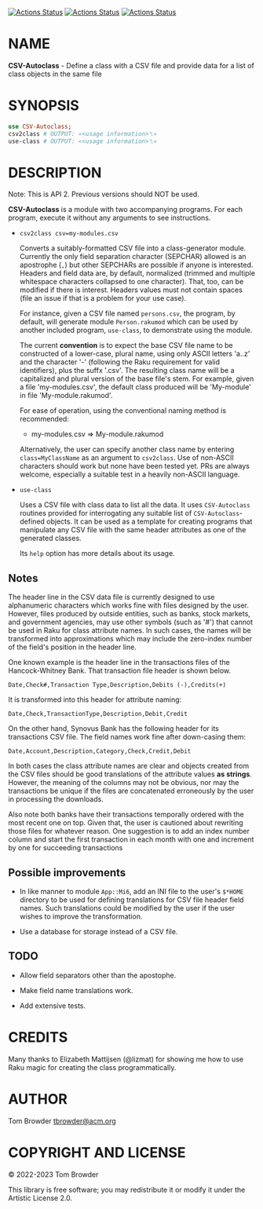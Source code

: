 [![Actions Status](https://github.com/tbrowder/CSV-Autoclass/actions/workflows/linux.yml/badge.svg)](https://github.com/tbrowder/CSV-Autoclass/actions) [![Actions Status](https://github.com/tbrowder/CSV-Autoclass/actions/workflows/macos.yml/badge.svg)](https://github.com/tbrowder/CSV-Autoclass/actions) [![Actions Status](https://github.com/tbrowder/CSV-Autoclass/actions/workflows/windows.yml/badge.svg)](https://github.com/tbrowder/CSV-Autoclass/actions)

NAME
====

**CSV-Autoclass** - Define a class with a CSV file and provide data for a list of class objects in the same file

SYNOPSIS
========

```raku
use CSV-Autoclass;
csv2class # OUTPUT: «<usage information>␤»
use-class # OUTPUT: «<usage information>␤»
```

DESCRIPTION
===========

Note: This is API 2. Previous versions should NOT be used.

**CSV-Autoclass** is a module with two accompanying programs. For each program, execute it without any arguments to see instructions.

  * `csv2class csv=my-modules.csv`

    Converts a suitably-formatted CSV file into a class-generator module. Currently the only field separation character (SEPCHAR) allowed is an apostrophe (`,`) but other SEPCHARs are possible if anyone is interested. Headers and field data are, by default, normalized (trimmed and multiple whitespace characters collapsed to one character). That, too, can be modified if there is interest. Headers values must not contain spaces (file an issue if that is a problem for your use case).

    For instance, given a CSV file named `persons.csv`, the program, by default, will generate module `Person.rakumod` which can be used by another included program, `use-class`, to demonstrate using the module.

    The current **convention** is to expect the base CSV file name to be constructed of a lower-case, plural name, using only ASCII letters 'a..z' and the character '-' (following the Raku requirement for valid identifiers), plus the suffx '.csv'. The resulting class name will be a capitalized and plural version of the base file's stem. For example, given a file 'my-modules.csv', the default class produced will be 'My-module' in file 'My-module.rakumod'.

    For ease of operation, using the conventional naming method is recommended:

      * my-modules.csv => My-module.rakumod

    Alternatively, the user can specify another class name by entering `class=MyClassName` as an argument to `csv2class`. Use of non-ASCII characters should work but none have been tested yet. PRs are always welcome, especially a suitable test in a heavily non-ASCII language.

  * `use-class`

    Uses a CSV file with class data to list all the data. It uses `CSV-Autoclass` routines provided for interrogating any suitable list of `CSV-Autoclass`-defined objects. It can be used as a template for creating programs that manipulate any CSV file with the same header attributes as one of the generated classes.

    Its `help` option has more details about its usage.

Notes
-----

The header line in the CSV data file is currently designed to use alphanumeric characters which works fine with files designed by the user. However, files produced by outside entities, such as banks, stock markets, and government agencies, may use other symbols (such as '#') that cannot be used in Raku for class attribute names. In such cases, the names will be transformed into approximations which may include the zero-index number of the field's position in the header line.

One known example is the header line in the transactions files of the Hancock-Whitney Bank. That transaction file header is shown below.

    Date,Check#,Transaction Type,Description,Debits (-),Credits(+)

It is transformed into this header for attribute naming:

    Date,Check,TransactionType,Description,Debit,Credit

On the other hand, Synovus Bank has the following header for its transactions CSV file. The field names work fine after down-casing them:

    Date,Account,Description,Category,Check,Credit,Debit

In both cases the class attribute names are clear and objects created from the CSV files should be good translations of the attribute values **as strings**. However, the meaning of the columns may not be obvious, nor may the transactions be unique if the files are concatenated erroneously by the user in processing the downloads.

Also note both banks have their transactions temporally ordered with the most recent one on top. Given that, the user is cautioned about rewriting those files for whatever reason. One suggestion is to add an index number column and start the first transaction in each month with one and increment by one for succeeding transactions

Possible improvements
---------------------

  * In like manner to module `App::Mi6`, add an INI file to the user's `$*HOME` directory to be used for defining translations for CSV file header field names. Such translations could be modified by the user if the user wishes to improve the transformation.

  * Use a database for storage instead of a CSV file.

TODO
----

  * Allow field separators other than the apostophe.

  * Make field name translations work.

  * Add extensive tests.

CREDITS
=======

Many thanks to Elizabeth Mattijsen (@lizmat) for showing me how to use Raku magic for creating the class programmatically.

AUTHOR
======

Tom Browder <tbrowder@acm.org>

COPYRIGHT AND LICENSE
=====================

© 2022-2023 Tom Browder

This library is free software; you may redistribute it or modify it under the Artistic License 2.0.

